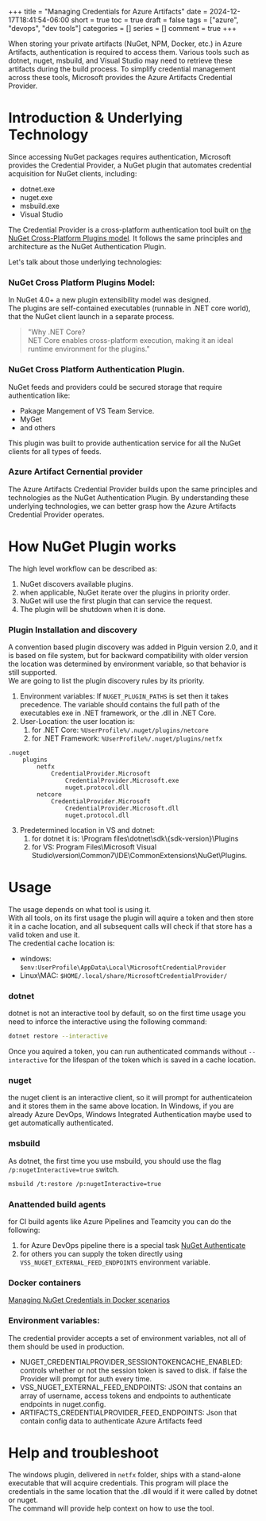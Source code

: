 +++
title = "Managing Credentials for Azure Artifacts"
date = 2024-12-17T18:41:54-06:00
short = true
toc = true
draft = false
tags = ["azure", "devops", "dev tools"]
categories = []
series = []
comment = true
+++

When storing your private artifacts (NuGet, NPM, Docker, etc.) in Azure Artifacts, authentication is required to access them. Various tools such as dotnet, nuget, msbuild, and Visual Studio may need to retrieve these artifacts during the build process. To simplify credential management across these tools, Microsoft provides the Azure Artifacts Credential Provider.

# Introduction & Underlying Technology
Since accessing NuGet packages requires authentication, Microsoft provides the Credential Provider, a NuGet plugin that automates credential acquisition for NuGet clients, including:

* dotnet.exe
* nuget.exe
* msbuild.exe
* Visual Studio

The Credential Provider is a cross-platform authentication tool built on [the NuGet Cross-Platform Plugins model](https://learn.microsoft.com/en-us/nuget/reference/extensibility/nuget-cross-platform-plugins). It follows the same principles and architecture as the NuGet Authentication Plugin.  

Let's talk about those underlying technologies:    

### NuGet Cross Platform Plugins Model:
In NuGet 4.0+ a new plugin extensibility model was designed.  
The plugins are self-contained executables (runnable in .NET core world), that the NuGet client launch in a separate process.  

> "Why .NET Core?  
NET Core enables cross-platform execution, making it an ideal runtime environment for the plugins."

### NuGet Cross Platform Authentication Plugin.
NuGet feeds and providers could be secured storage that require authentication like: 
* Pakage Mangement of VS Team Service.
* MyGet
* and others

This plugin was built to provide authentication service for all the NuGet clients for all types of feeds.  

### Azure Artifact Cernential provider
The Azure Artifacts Credential Provider builds upon the same principles and technologies as the NuGet Authentication Plugin. By understanding these underlying technologies, we can better grasp how the Azure Artifacts Credential Provider operates.

# How NuGet Plugin works
The high level workflow can be described as:
1. NuGet discovers available plugins.
2. when applicable, NuGet iterate over the plugins in priority order.
3. NuGet will use the first plugin that can service the request.
4. The plugin will be shutdown when it is done.

### Plugin Installation and discovery
A convention based plugin discovery was added in Plguin version 2.0, and it is based on file system, but for backward compatibility with older version the location was determined by environment variable, so that behavior is still supported.  
We are going to list the plugin discovery rules by its priority.  

1. Environment variables:
If `NUGET_PLUGIN_PATHS` is set then it takes precedence. The variable should contains the full path of the executables exe in .NET framework, or the .dll in .NET Core.
2. User-Location: the user location is: 
    1. for .NET Core: `%UserProfile%/.nuget/plugins/netcore`
    2. for .NET Framework: `%UserProfile%/.nuget/plugins/netfx`
```
.nuget
    plugins
        netfx
            CredentialProvider.Microsoft
                CredentialProvider.Microsoft.exe
                nuget.protocol.dll
        netcore
            CredentialProvider.Microsoft
                CredentialProvider.Microsoft.dll
                nuget.protocol.dll
```    
3. Predetermined location in VS and dotnet: 
    1. for dotnet it is: \Program files\dotnet\sdk\\{sdk-version}\Plugins
    2. for VS: Program Files\Microsoft Visual Studio\version\Common7\IDE\CommonExtensions\NuGet\Plugins.


# Usage
The usage depends on what tool is using it.  
With all tools, on its first usage the plugin will aquire a token and then store it in a cache location, and all subsequent calls will check if that store has a valid token and use it.  
The credential cache location is:  

* windows: `$env:UserProfile\AppData\Local\MicrosoftCredentialProvider`
* Linux\MAC: `$HOME/.local/share/MicrosoftCredentialProvider/`

### dotnet
dotnet is not an interactive tool by default, so on the first time usage you need to inforce the interactive using the following command:
```bash
dotnet restore --interactive
```
Once you aquired a token, you can run authenticated commands without `--interactive` for the lifespan of the token which is saved in a cache location.  


### nuget
the nuget client is an interactive client, so it will prompt for authenticateion and it stores them in the same above location. In Windows, if you are already Azure DevOps, Windows Integrated Authentication maybe used to get automatically authenticated.

### msbuild
As dotnet, the first time you use msbuild, you should use the flag `/p:nugetInteractive=true` switch.
```bash
msbuild /t:restore /p:nugetInteractive=true
```

### Anattended build agents
for CI build agents like Azure Pipelines and Teamcity you can do the following:

1. for Azure DevOps pipeline there is a special task [NuGet Authenticate](https://learn.microsoft.com/en-us/azure/devops/pipelines/tasks/reference/nuget-authenticate-v1?view=azure-pipelines&viewFallbackFrom=azure-devops)
2. for others you can supply the token directly using `VSS_NUGET_EXTERNAL_FEED_ENDPOINTS` environment variable.

### Docker containers
[Managing NuGet Credentials in Docker scenarios](https://github.com/dotnet/dotnet-docker/blob/main/documentation/scenarios/nuget-credentials.md#using-the-azure-artifact-credential-provider)

### Environment variables:
The credential provider accepts a set of environment variables, not all of them should be used in production.  
* NUGET_CREDENTIALPROVIDER_SESSIONTOKENCACHE_ENABLED: controls whether or not the session token is saved to disk. if false the Provider will prompt for auth every time.
* VSS_NUGET_EXTERNAL_FEED_ENDPOINTS: JSON that contains an array of username, access tokens and endpoints to authenticate endpoints in nuget.config.
* ARTIFACTS_CREDENTIALPROVIDER_FEED_ENDPOINTS: Json that contain config data to authenticate Azure Artifacts feed

# Help and troubleshoot
The windows plugin, delivered in `netfx` folder, ships with a stand-alone executable that will acquire credentials. This program will place the credentials in the same location that the .dll would if it were called by dotnet or nuget.  
The command will provide help context on how to use the tool.  
